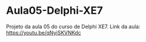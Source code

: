 # Aula05-Delphi-XE7
Projeto da aula 05 do curso de Delphi XE7. Link da aula: https://youtu.be/qNyjSKVNKdc
